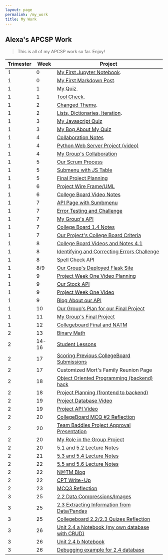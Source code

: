 ```yaml
---
layout: page
permalink: /my_work
title: My Work
---
```


## Alexa's APCSP Work
> This is all  of my APCSP work so far. Enjoy!

| Trimester   | Week        | Project     |
| ----------- | ----------- | ----------- |
| 1           | 0           | [My First Jupyter Notebook](https://alexac54767.github.io/Alexa-Fastpage/notebooks/myjupyternotebook). |
| 1           | 0           | [My First Markdown Post](https://alexac54767.github.io/Alexa-Fastpage/markdown/1). |
 | 1 | 1 | [My Quiz](https://alexac54767.github.io/Alexa-Fastpage/notebooks/myquiz). |
 | 1 | 1 | [Tool Check](https://alexac54767.github.io/Alexa-Fastpage/notebooks/toolchecks).|
 | 1 | 2 | [Changed Theme](https://alexac54767.github.io/Alexa-Fastpage/themes/1).|
| 1 | 2 | [Lists, Dictionaries, Iteration](https://alexac54767.github.io/Alexa-Fastpage/week2/python_lists).|
| 1 | 3 | [My Javascript Quiz](https://studio.code.org/projects/applab/oXLoKpnx1nxP7LAFffT-9ZtHzd4sCSOe2pKINlLZN-o) |
| 1 | 3 | [My Bog About My Quiz](https://alexac54767.github.io/Alexa-Fastpage/javascript/quiz) |
| 1 | 4 | [Collaboration Notes](https://alexac54767.github.io/Alexa-Fastpage/notes/1) |
| 1 | 4 | [Python Web Server Project (video)](https://youtu.be/awcCm8_QRPQ) |
| 1 | 4 | [My Group's Collaboration](https://alexac54767.github.io/Alexa-Fastpage/collaboration/1)|
| 1 | 5 | [Our Scrum Process](https://alexac54767.github.io/Alexa-Fastpage/AgileMethodology/scrumprocess) |
| 1 | 5 | [Submenu with JS Table](https://alexac54767.github.io/Alexa-Fastpage/frontend/overview) |
| 1 | 5 | [Final Project Planning](https://avac54765.github.io/groupfastpage/finalplanning/markdown) |
| 1 | 6 | [Project Wire Frame/UML](https://avac54765.github.io/groupfastpage/finalplanning/wireframe) |
| 1 | 6 | [College Board Video Notes](https://alexac54767.github.io/Alexa-Fastpage/collegeboard/notes) |
| 1 | 7 | [API Page with Sumbmenu](https://alexac54767.github.io/Alexa-Fastpage/api/overview) |
| 1 | 7 | [Error Testing and Challenge](https://alexac54767.github.io/Alexa-Fastpage/collegeboard/error) |
| 1 | 7 | [My Group's API](https://alexac54767.github.io/Alexa-Fastpage/API/SpellCheck) |
| 1 | 7 | [College Board 1.4 Notes](https://alexac54767.github.io/Alexa-Fastpage/collegeboard/notes) |
| 1 | 7 | [Our Project's College Board Criteria](https://avac54765.github.io/groupfastpage/finalplanning/criteria) |
| 1 | 8 | [College Board Videos and Notes 4.1](https://alexac54767.github.io/Alexa-Fastpage/collegeboard/fourpointonenotes) |
| 1 | 8 | [Identifying and Correcting Errors Challenge](https://alexac54767.github.io/Alexa-Fastpage/collegeboard/error) |
| 1 | 8 | [Spell Check API](https://alexac54767.github.io/Alexa-Fastpage/API/SpellCheck) |
| 1 | 8/9 | [Our Group's Deployed Flask Site](https://coolcoders.nighthawkcodescrums.gq/) |
| 1 | 9 | [Project Week One Video Planning](https://alexac54767.github.io/Alexa-Fastpage/video/plan) |
| 1 | 9 | [Our Stock API](https://avac54765.github.io/groupfastpage/data/stocks) |
| 1 | 9 | [Project Week One Video](https://youtu.be/NzPXKw8d5dg) |
| 1 | 9 | [Blog About our API](https://avac54765.github.io/groupfastpage/finalproject/weekone) |
| 1 | 10 | [Our Group's Plan for our Final Project](https://avac54765.github.io/groupfastpage/finalproject/weekone) |
| 1 | 11 | [My Group's Final Project](https://avac54765.github.io/groupfastpage/) |
| 1 | 12 | [Collegeboard Final and NATM](https://alexac54767.github.io/Alexa-Fastpage/final/collegeboard) |
| 2 | 13 | [Binary Math](https://alexac54767.github.io/Alexa-Fastpage/frontend/binary) |
| 2 | 14-16 | [Student Lessons](https://alexac54767.github.io/Alexa-Fastpage/students/lessons) |
| 2 | 17 | [Scoring Previous CollegeBoard Submissions](https://alexac54767.github.io/Alexa-Fastpage/collegeboard/submissions) |
| 2 | 17 | Customized Mort's Family Reunion Page |
| 2 | 18 | [Object Oriented Programming (backend) hack](https://alexac54767.github.io/Alexa-Fastpage/oop/mob/classes/objects/attributes/2023/01/11/OOPhack.html) |
| 2 | 18 | [Project Planning (frontend to backend)](https://srihitakott1213.github.io/TeamBaddies/lesson/week18)|
| 2 | 19 | [Project Database Video](https://youtu.be/pqDMjfex9Ng) |
| 2 | 19 | [Project API Video](https://www.youtube.com/watch?v=kJERKmdej_8) |
| 2 | 20 | [CollegeBoard MCQ #2 Reflection](https://alexac54767.github.io/Alexa-Fastpage/collegeboard/MCQ2) |
| 2 | 20 | [Team Baddies Project Approval Presentation](https://srihitakott1213.github.io/TeamBaddies/projectproposal/TeamBaddies) |
| 2 | 20 | [My Role in the Group Project](https://alexac54767.github.io/Alexa-Fastpage/project/myrole#pre-view-of-materials-required-for-college-board) |
| 2 | 20 | [5.1 and 5.2 Lecture Notes](https://alexac54767.github.io/Alexa-Fastpage/collegeboard/chapterfive) |
| 2 | 21 | [5.3 and 5.4 Lecture Notes](https://alexac54767.github.io/Alexa-Fastpage/collegeboard/chapterfive2) |
| 2 | 22 | [5.5 and 5.6 Lecture Notes](https://alexac54767.github.io/Alexa-Fastpage/collegeboard/chapterfive3) |
| 2 | 22 | [N@TM Blog](https://alexac54767.github.io/Alexa-Fastpage/reflection/N@TM) |
| 2 | 22 | [CPT Write-Up](https://alexac54767.github.io/Alexa-Fastpage/project/CPTwriteup) |
| 2 | 23 | [MCQ3 Reflection](https://alexac54767.github.io/Alexa-Fastpage/collegeboard/MCQ3) |
| 3 | 25 | [2.2 Data Compressions/Images](https://alexac54767.github.io/Alexa-Fastpage/2023/03/07/AP-unit2-2.html) |
| 3 | 25 | [2.3 Extracting Information from Data/Pandas](https://alexac54767.github.io/Alexa-Fastpage/collegeboard/2023/03/09/AP-unit2-3.html) |
| 3 | 25 | [Collegeboard 2.2/2.3 Quizes Reflection](https://alexac54767.github.io/Alexa-Fastpage/collegeboard/quizesreflection) |
| 3 | 26 | [Unit 2.4 a Notebook (my own database with CRUD)](https://alexac54767.github.io/Alexa-Fastpage/2023/03/13/AP-unit2-4a.html) |
| 3 | 26 | [Unit 2.4 b Notebook](https://alexac54767.github.io/Alexa-Fastpage/2023/03/16/AP-unit2-4b.html) |
| 3 | 26 | [Debugging example for 2.4 database](https://alexac54767.github.io/Alexa-Fastpage/debugging/crud) |